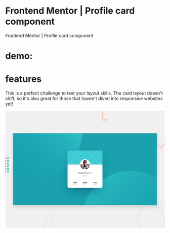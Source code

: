# Frontend Mentor | Profile card component

Frontend Mentor | Profile card component

# demo:



# features

This is a perfect challenge to test your layout skills. The card layout doesn't shift, so it's also great for those that haven't dived into responsive websites yet!



![get started](./design/desktop-preview.jpg)
